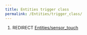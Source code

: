 ```yaml
---
title: Entities trigger class
permalink: /Entities/trigger_class/
---
```


1.  REDIRECT [Entities/sensor_touch](Entities_sensor_touch "wikilink")